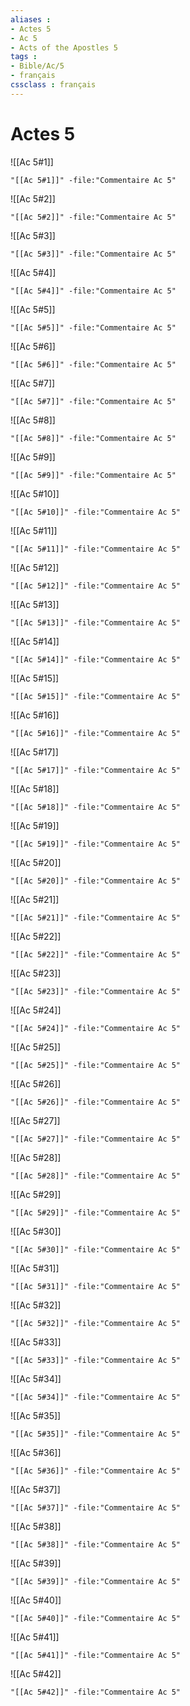 ```yaml
---
aliases : 
- Actes 5
- Ac 5
- Acts of the Apostles 5
tags : 
- Bible/Ac/5
- français
cssclass : français
---
```


# Actes 5

![[Ac 5#1]]

```query
"[[Ac 5#1]]" -file:"Commentaire Ac 5"
```

![[Ac 5#2]]

```query
"[[Ac 5#2]]" -file:"Commentaire Ac 5"
```

![[Ac 5#3]]

```query
"[[Ac 5#3]]" -file:"Commentaire Ac 5"
```

![[Ac 5#4]]

```query
"[[Ac 5#4]]" -file:"Commentaire Ac 5"
```

![[Ac 5#5]]

```query
"[[Ac 5#5]]" -file:"Commentaire Ac 5"
```

![[Ac 5#6]]

```query
"[[Ac 5#6]]" -file:"Commentaire Ac 5"
```

![[Ac 5#7]]

```query
"[[Ac 5#7]]" -file:"Commentaire Ac 5"
```

![[Ac 5#8]]

```query
"[[Ac 5#8]]" -file:"Commentaire Ac 5"
```

![[Ac 5#9]]

```query
"[[Ac 5#9]]" -file:"Commentaire Ac 5"
```

![[Ac 5#10]]

```query
"[[Ac 5#10]]" -file:"Commentaire Ac 5"
```

![[Ac 5#11]]

```query
"[[Ac 5#11]]" -file:"Commentaire Ac 5"
```

![[Ac 5#12]]

```query
"[[Ac 5#12]]" -file:"Commentaire Ac 5"
```

![[Ac 5#13]]

```query
"[[Ac 5#13]]" -file:"Commentaire Ac 5"
```

![[Ac 5#14]]

```query
"[[Ac 5#14]]" -file:"Commentaire Ac 5"
```

![[Ac 5#15]]

```query
"[[Ac 5#15]]" -file:"Commentaire Ac 5"
```

![[Ac 5#16]]

```query
"[[Ac 5#16]]" -file:"Commentaire Ac 5"
```

![[Ac 5#17]]

```query
"[[Ac 5#17]]" -file:"Commentaire Ac 5"
```

![[Ac 5#18]]

```query
"[[Ac 5#18]]" -file:"Commentaire Ac 5"
```

![[Ac 5#19]]

```query
"[[Ac 5#19]]" -file:"Commentaire Ac 5"
```

![[Ac 5#20]]

```query
"[[Ac 5#20]]" -file:"Commentaire Ac 5"
```

![[Ac 5#21]]

```query
"[[Ac 5#21]]" -file:"Commentaire Ac 5"
```

![[Ac 5#22]]

```query
"[[Ac 5#22]]" -file:"Commentaire Ac 5"
```

![[Ac 5#23]]

```query
"[[Ac 5#23]]" -file:"Commentaire Ac 5"
```

![[Ac 5#24]]

```query
"[[Ac 5#24]]" -file:"Commentaire Ac 5"
```

![[Ac 5#25]]

```query
"[[Ac 5#25]]" -file:"Commentaire Ac 5"
```

![[Ac 5#26]]

```query
"[[Ac 5#26]]" -file:"Commentaire Ac 5"
```

![[Ac 5#27]]

```query
"[[Ac 5#27]]" -file:"Commentaire Ac 5"
```

![[Ac 5#28]]

```query
"[[Ac 5#28]]" -file:"Commentaire Ac 5"
```

![[Ac 5#29]]

```query
"[[Ac 5#29]]" -file:"Commentaire Ac 5"
```

![[Ac 5#30]]

```query
"[[Ac 5#30]]" -file:"Commentaire Ac 5"
```

![[Ac 5#31]]

```query
"[[Ac 5#31]]" -file:"Commentaire Ac 5"
```

![[Ac 5#32]]

```query
"[[Ac 5#32]]" -file:"Commentaire Ac 5"
```

![[Ac 5#33]]

```query
"[[Ac 5#33]]" -file:"Commentaire Ac 5"
```

![[Ac 5#34]]

```query
"[[Ac 5#34]]" -file:"Commentaire Ac 5"
```

![[Ac 5#35]]

```query
"[[Ac 5#35]]" -file:"Commentaire Ac 5"
```

![[Ac 5#36]]

```query
"[[Ac 5#36]]" -file:"Commentaire Ac 5"
```

![[Ac 5#37]]

```query
"[[Ac 5#37]]" -file:"Commentaire Ac 5"
```

![[Ac 5#38]]

```query
"[[Ac 5#38]]" -file:"Commentaire Ac 5"
```

![[Ac 5#39]]

```query
"[[Ac 5#39]]" -file:"Commentaire Ac 5"
```

![[Ac 5#40]]

```query
"[[Ac 5#40]]" -file:"Commentaire Ac 5"
```

![[Ac 5#41]]

```query
"[[Ac 5#41]]" -file:"Commentaire Ac 5"
```

![[Ac 5#42]]

```query
"[[Ac 5#42]]" -file:"Commentaire Ac 5"
```

